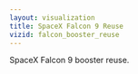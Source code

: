 ```yaml
---
layout: visualization
title: SpaceX Falcon 9 Reuse
vizid: falcon_booster_reuse
---
```


SpaceX Falcon 9 booster reuse.

